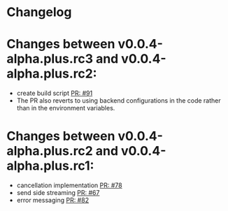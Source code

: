 Changelog
========

# Changes between v0.0.4-alpha.plus.rc3 and v0.0.4-alpha.plus.rc2:
- create build script [PR: #91](https://github.com/LeastAuthority/Transfer/pull/91)
- The PR also reverts to using backend configurations in the code rather than
  in the environment variables.

# Changes between v0.0.4-alpha.plus.rc2 and v0.0.4-alpha.plus.rc1:

- cancellation implementation [PR: #78](https://github.com/LeastAuthority/Transfer/pull/78)
- send side streaming [PR: #67](https://github.com/LeastAuthority/Transfer/pull/67)
- error messaging [PR: #82](https://github.com/LeastAuthority/Transfer/pull/82)
